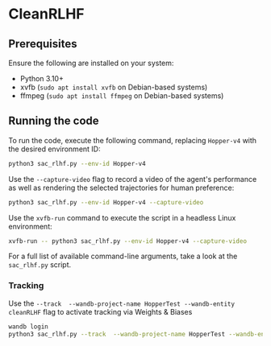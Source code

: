 # CleanRLHF

## Prerequisites

Ensure the following are installed on your system:
- Python 3.10+
- xvfb (`sudo apt install xvfb` on Debian-based systems)
- ffmpeg (`sudo apt install ffmpeg` on Debian-based systems)

## Running the code

To run the code, execute the following command, replacing `Hopper-v4` with the desired environment ID:

```bash
python3 sac_rlhf.py --env-id Hopper-v4
```

Use the `--capture-video` flag to record a video of the agent's performance as well as rendering 
the selected trajectories for human preference:

```bash
python3 sac_rlhf.py --env-id Hopper-v4 --capture-video
```

Use the `xvfb-run` command to execute the script in a headless Linux environment:

```bash
xvfb-run -- python3 sac_rlhf.py --env-id Hopper-v4 --capture-video
```

For a full list of available command-line arguments, take a look at the `sac_rlhf.py` script.

### Tracking

Use the `--track  --wandb-project-name HopperTest --wandb-entity cleanRLHF` flag to activate tracking via Weights &
Biases

```bash
wandb login
python3 sac_rlhf.py --track  --wandb-project-name HopperTest --wandb-entity cleanRLHF
```